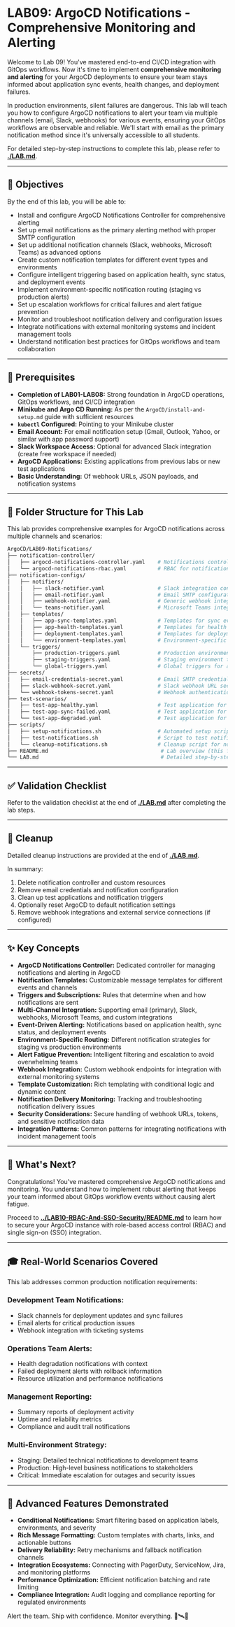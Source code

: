 # LAB09: ArgoCD Notifications - Comprehensive Monitoring and Alerting

Welcome to Lab 09! You've mastered end-to-end CI/CD integration with GitOps workflows. Now it's time to implement **comprehensive monitoring and alerting** for your ArgoCD deployments to ensure your team stays informed about application sync events, health changes, and deployment failures.

In production environments, silent failures are dangerous. This lab will teach you how to configure ArgoCD notifications to alert your team via multiple channels (email, Slack, webhooks) for various events, ensuring your GitOps workflows are observable and reliable. We'll start with email as the primary notification method since it's universally accessible to all students.

For detailed step-by-step instructions to complete this lab, please refer to **[./LAB.md](./LAB.md)**.

---

## 🎯 Objectives

By the end of this lab, you will be able to:
- Install and configure ArgoCD Notifications Controller for comprehensive alerting
- Set up email notifications as the primary alerting method with proper SMTP configuration
- Set up additional notification channels (Slack, webhooks, Microsoft Teams) as advanced options
- Create custom notification templates for different event types and environments
- Configure intelligent triggering based on application health, sync status, and deployment events
- Implement environment-specific notification routing (staging vs production alerts)
- Set up escalation workflows for critical failures and alert fatigue prevention
- Monitor and troubleshoot notification delivery and configuration issues
- Integrate notifications with external monitoring systems and incident management tools
- Understand notification best practices for GitOps workflows and team collaboration

---

## 🧰 Prerequisites

- **Completion of LAB01-LAB08:** Strong foundation in ArgoCD operations, GitOps workflows, and CI/CD integration
- **Minikube and Argo CD Running:** As per the `ArgoCD/install-and-setup.md` guide with sufficient resources
- **`kubectl` Configured:** Pointing to your Minikube cluster
- **Email Account:** For email notification setup (Gmail, Outlook, Yahoo, or similar with app password support)
- **Slack Workspace Access:** Optional for advanced Slack integration (create free workspace if needed)
- **ArgoCD Applications:** Existing applications from previous labs or new test applications
- **Basic Understanding:** Of webhook URLs, JSON payloads, and notification systems

---

## 📂 Folder Structure for This Lab

This lab provides comprehensive examples for ArgoCD notifications across multiple channels and scenarios:

```bash
ArgoCD/LAB09-Notifications/
├── notification-controller/
│   ├── argocd-notifications-controller.yaml    # Notifications controller deployment
│   └── argocd-notifications-rbac.yaml          # RBAC for notifications controller
├── notification-configs/
│   ├── notifiers/
│   │   ├── slack-notifier.yaml                 # Slack integration configuration
│   │   ├── email-notifier.yaml                 # Email SMTP configuration
│   │   ├── webhook-notifier.yaml               # Generic webhook integration
│   │   └── teams-notifier.yaml                 # Microsoft Teams integration
│   ├── templates/
│   │   ├── app-sync-templates.yaml             # Templates for sync events
│   │   ├── app-health-templates.yaml           # Templates for health events
│   │   ├── deployment-templates.yaml           # Templates for deployment events
│   │   └── environment-templates.yaml          # Environment-specific templates
│   └── triggers/
│       ├── production-triggers.yaml            # Production environment triggers
│       ├── staging-triggers.yaml               # Staging environment triggers
│       └── global-triggers.yaml                # Global triggers for all apps
├── secrets/
│   ├── email-credentials-secret.yaml           # Email SMTP credentials (primary method)
│   ├── slack-webhook-secret.yaml               # Slack webhook URL secret (optional)
│   └── webhook-tokens-secret.yaml              # Webhook authentication tokens
├── test-scenarios/
│   ├── test-app-healthy.yaml                   # Test application for health events
│   ├── test-app-sync-failed.yaml               # Test application for sync failures
│   └── test-app-degraded.yaml                  # Test application for degraded health
├── scripts/
│   ├── setup-notifications.sh                  # Automated setup script
│   ├── test-notifications.sh                   # Script to test notification delivery
│   └── cleanup-notifications.sh                # Cleanup script for notifications
├── README.md                                    # Lab overview (this file)
└── LAB.md                                       # Detailed step-by-step lab instructions
```

---

## ✅ Validation Checklist

Refer to the validation checklist at the end of **[./LAB.md](./LAB.md)** after completing the lab steps.

---

## 🧹 Cleanup

Detailed cleanup instructions are provided at the end of **[./LAB.md](./LAB.md)**.

In summary:
1. Delete notification controller and custom resources
2. Remove email credentials and notification configuration
3. Clean up test applications and notification triggers
4. Optionally reset ArgoCD to default notification settings
5. Remove webhook integrations and external service connections (if configured)

---

## ✨ Key Concepts

- **ArgoCD Notifications Controller:** Dedicated controller for managing notifications and alerting in ArgoCD
- **Notification Templates:** Customizable message templates for different events and channels
- **Triggers and Subscriptions:** Rules that determine when and how notifications are sent
- **Multi-Channel Integration:** Supporting email (primary), Slack, webhooks, Microsoft Teams, and custom integrations
- **Event-Driven Alerting:** Notifications based on application health, sync status, and deployment events
- **Environment-Specific Routing:** Different notification strategies for staging vs production environments
- **Alert Fatigue Prevention:** Intelligent filtering and escalation to avoid overwhelming teams
- **Webhook Integration:** Custom webhook endpoints for integration with external monitoring systems
- **Template Customization:** Rich templating with conditional logic and dynamic content
- **Notification Delivery Monitoring:** Tracking and troubleshooting notification delivery issues
- **Security Considerations:** Secure handling of webhook URLs, tokens, and sensitive notification data
- **Integration Patterns:** Common patterns for integrating notifications with incident management tools

---

## 🚀 What's Next?

Congratulations! You've mastered comprehensive ArgoCD notifications and monitoring. You understand how to implement robust alerting that keeps your team informed about GitOps workflow events without causing alert fatigue.

Proceed to **[../LAB10-RBAC-And-SSO-Security/README.md](../LAB10-RBAC-And-SSO-Security/README.md)** to learn how to secure your ArgoCD instance with role-based access control (RBAC) and single sign-on (SSO) integration.

---

## 🎓 Real-World Scenarios Covered

This lab addresses common production notification requirements:

### **Development Team Notifications:**
- Slack channels for deployment updates and sync failures
- Email alerts for critical production issues
- Webhook integration with ticketing systems

### **Operations Team Alerts:**
- Health degradation notifications with context
- Failed deployment alerts with rollback information
- Resource utilization and performance notifications

### **Management Reporting:**
- Summary reports of deployment activity
- Uptime and reliability metrics
- Compliance and audit trail notifications

### **Multi-Environment Strategy:**
- Staging: Detailed technical notifications to development teams
- Production: High-level business notifications to stakeholders
- Critical: Immediate escalation for outages and security issues

---

## 🔧 Advanced Features Demonstrated

- **Conditional Notifications:** Smart filtering based on application labels, environments, and severity
- **Rich Message Formatting:** Custom templates with charts, links, and actionable buttons
- **Delivery Reliability:** Retry mechanisms and fallback notification channels
- **Integration Ecosystems:** Connecting with PagerDuty, ServiceNow, Jira, and monitoring platforms
- **Performance Optimization:** Efficient notification batching and rate limiting
- **Compliance Integration:** Audit logging and compliance reporting for regulated environments

Alert the team. Ship with confidence. Monitor everything. 🔔🛰️📣